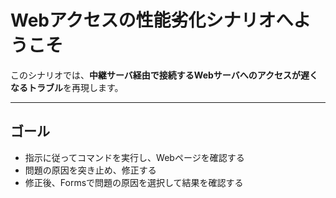 # Webアクセスの性能劣化シナリオへようこそ

このシナリオでは、**中継サーバ経由で接続するWebサーバへのアクセスが遅くなるトラブル**を再現します。

---

## ゴール

- 指示に従ってコマンドを実行し、Webページを確認する
- 問題の原因を突き止め、修正する
- 修正後、Formsで問題の原因を選択して結果を確認する
